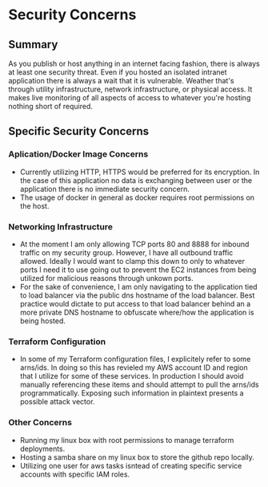 # Security Concerns

## Summary
As you publish or host anything in an internet facing fashion, there is always at least one security threat. Even if you hosted an isolated intranet application there is always a wait that it is vulnerable. Weather that's through utility infrastructure, network infrastructure, or physical access. It makes live monitoring of all aspects of access to whatever you're hosting nothing short of required. 

## Specific Security Concerns

### Aplication/Docker Image Concerns
- Currently utilizing HTTP, HTTPS would be preferred for its encryption. In the case of this application no data is exchanging between user or the application there is no immediate security concern.
- The usage of docker in general as docker requires root permissions on the host.

### Networking Infrastructure
- At the moment I am only allowing TCP ports 80 and 8888 for inbound traffic on my security group. However, I have all outbound traffic allowed. Ideally I would want to clamp this down to only to whatever ports I need it to use going out to prevent the EC2 instances from being utilized for malicious reasons through unkown ports.
- For the sake of convenience, I am only navigating to the application tied to load balancer via the public dns hostname of the load balancer. Best practice would dictate to put access to that load balancer behind an a more private DNS hostname to obfuscate where/how the application is being hosted.

### Terraform Configuration
- In some of my Terraform configuration files, I explicitely refer to some arns/ids. In doing so this has revieled my AWS account ID and region that I utilize for some of these services. In production I should avoid manually referencing these items and should attempt to pull the arns/ids programmatically. Exposing such information in plaintext presents a possible attack vector.

### Other Concerns
- Running my linux box with root permissions to manage terraform deployments.
- Hosting a samba share on my linux box to store the github repo locally.
- Utilizing one user for aws tasks isntead of creating specific service accounts with specific IAM roles.